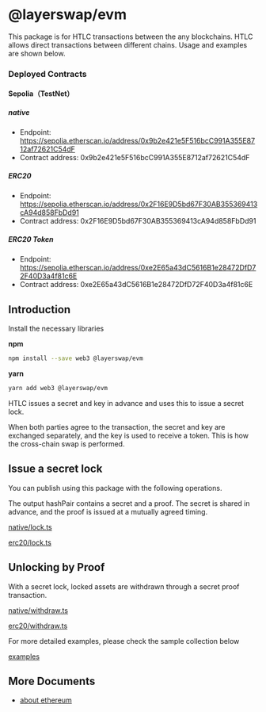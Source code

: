 # @layerswap/evm

This package is for HTLC transactions between the any blockchains. HTLC allows direct transactions between different chains. Usage and examples are shown below.

### Deployed Contracts


#### Sepolia（TestNet）

##### native

- Endpoint: https://sepolia.etherscan.io/address/0x9b2e421e5F516bcC991A355E8712af72621C54dF
- Contract address: 0x9b2e421e5F516bcC991A355E8712af72621C54dF

##### ERC20
- Endpoint: https://sepolia.etherscan.io/address/0x2F16E9D5bd67F30AB355369413cA94d858FbDd91
- Contract address: 0x2F16E9D5bd67F30AB355369413cA94d858FbDd91


##### ERC20 Token
- Endpoint: https://sepolia.etherscan.io/address/0xe2E65a43dC5616B1e28472DfD72F40D3a4f81c6E
- Contract address: 0xe2E65a43dC5616B1e28472DfD72F40D3a4f81c6E


## Introduction

Install the necessary libraries

**npm**

```bash
npm install --save web3 @layerswap/evm
```

**yarn**

```bash
yarn add web3 @layerswap/evm
```

HTLC issues a secret and key in advance and uses this to issue a secret lock.

When both parties agree to the transaction, the secret and key are exchanged separately, and the key is used to receive a token. This is how the cross-chain swap is performed.


## Issue a secret lock

You can publish using this package with the following operations.

The output hashPair contains a secret and a proof. The secret is shared in advance, and the proof is issued at a mutually agreed timing.


[native/lock.ts](../../examples/evm/src/native/lock.ts)<br>

[erc20/lock.ts](../../examples/evm/src/erc20/lock.ts)<br>

## Unlocking by Proof

With a secret lock, locked assets are withdrawn through a secret proof transaction.


[native/withdraw.ts](../../examples/evm/src/native/withdraw.ts)<br>

[erc20/withdraw.ts](../../examples/evm/src/erc20/withdraw.ts)<br>


For more detailed examples, please check the sample collection below

[examples](examples/README.md)


## More Documents

- [about ethereum](https://ethereum.org/)